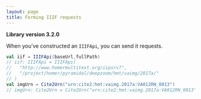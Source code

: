 ```yaml
---
layout: page
title: Forming IIIF requests
---
```



**Library version 3.2.0**




When you've constructed an `IIIFApi`, you can send it requests.

```scala
val iif = IIIFApi(baseUrl,fullPath)
// iif: IIIFApi = IIIFApi(
//   "http://www.homermultitext.org/iipsrv?",
//   "/project/homer/pyramidal/deepzoom/hmt/vaimg/2017a/"
// )
val imgUrn = Cite2Urn("urn:cite2:hmt:vaimg.2017a:VA012RN_0013")
// imgUrn: Cite2Urn = Cite2Urn("urn:cite2:hmt:vaimg.2017a:VA012RN_0013")
```
